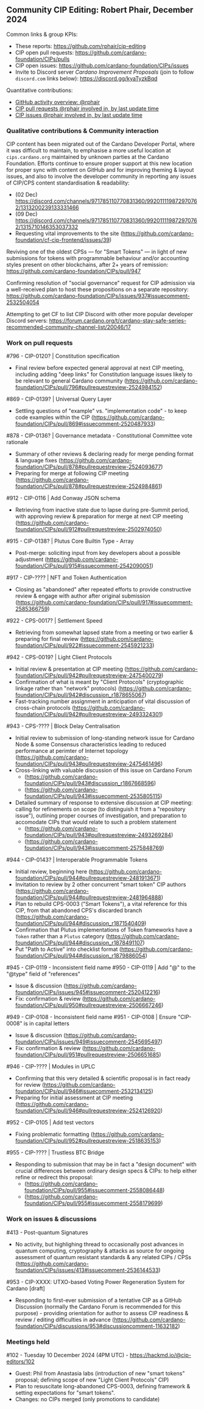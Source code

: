 ## Community CIP Editing: Robert Phair, December 2024

Common links & group KPIs:
- These reports: https://github.com/rphair/cip-editing
- CIP open pull requests: https://github.com/cardano-foundation/CIPs/pulls
- CIP open issues: https://github.com/cardano-foundation/CIPs/issues
- Invite to Discord server _Cardano Improvement Proposals_ (join to follow `discord.com` links below): https://discord.gg/kyaTyzkBqd

Quantitative contributions:
- [GitHub activity overview: @rphair](https://github.com/rphair)
- [CIP pull requests @rphair involved in, by last update time](https://github.com/cardano-foundation/CIPs/pulls?q=is%3Apr+involves%3Arphair+sort%3Aupdated-desc)
- [CIP issues @rphair involved in, by last update time](https://github.com/cardano-foundation/CIPs/issues?q=is%3Aissue+involves%3Arphair+sort%3Aupdated-desc)

### Qualitative contributions & Community interaction

CIP content has been migrated out of the Cardano Developer Portal, where it was difficult to maintain, to emphasise a more useful location at `cips.cardano.org` maintained by unknown parties at the Cardano Foundation.  Efforts continue to ensure proper support at this new location for proper sync with content on GitHub and for improving theming & layout issues, and also to involve the developer community in reporting any issues of CIP/CPS content standardisation & readability:
- (02 Dec) https://discord.com/channels/971785110770831360/992011119872970762/1313200239133331466
- (09 Dec) https://discord.com/channels/971785110770831360/992011119872970762/1315710146353037332
- Requesting vital improvements to the site (https://github.com/cardano-foundation/cf-cip-frontend/issues/39)

Reviving one of the oldest CPSs — for "Smart Tokens" — in light of new submissions for tokens with programmable behaviour and/or accounting styles present on other blockchains, after 2+ years of remission: https://github.com/cardano-foundation/CIPs/pull/947

Confirming resolution of "social governance" request for CIP admission via a well-received plan to host these propositions on a separate repository: https://github.com/cardano-foundation/CIPs/issues/937#issuecomment-2532504054

Attempting to get CF to list CIP Discord with other more popular developer Discord servers: https://forum.cardano.org/t/cardano-stay-safe-series-recommended-community-channel-list/20046/17

### Work on pull requests

#796 - CIP-0120? | Constitution specification
- Final review before expected general approval at next CIP meeting, including adding "deep links" for Constitution language issues likely to be relevant to general Cardano community (https://github.com/cardano-foundation/CIPs/pull/796#pullrequestreview-2524984152)

#869 - CIP-0139? | Universal Query Layer
- Settling questions of "example" vs. "implementation code" - to keep code examples within the CIP (https://github.com/cardano-foundation/CIPs/pull/869#issuecomment-2520487933)

#878 - CIP-0136? | Governance metadata - Constitutional Committee vote rationale
- Summary of other reviews & declaring ready for merge pending format & language fixes (https://github.com/cardano-foundation/CIPs/pull/878#pullrequestreview-2524093677)
- Preparing for merge at following CIP meeting (https://github.com/cardano-foundation/CIPs/pull/878#pullrequestreview-2524984861)

#912 - CIP-0116 | Add Conway JSON schema
- Retrieving from inactive state due to lapse during pre-Summit period, with approving review & preparation for merge at next CIP meeting (https://github.com/cardano-foundation/CIPs/pull/912#pullrequestreview-2502974050)

#915 - CIP-0138? | Plutus Core Builtin Type - Array
- Post-merge: soliciting input from key developers about a possible adjustment (https://github.com/cardano-foundation/CIPs/pull/915#issuecomment-2542090051)

#917 - CIP-???? | NFT and Token Authentication
- Closing as "abandoned" after repeated efforts to provide constructive review & engage with author after original submission (https://github.com/cardano-foundation/CIPs/pull/917#issuecomment-2585366759)

#922 - CPS-0017? | Settlement Speed
- Retrieving from somewhat lapsed state from a meeting or two earlier & preparing for final review (https://github.com/cardano-foundation/CIPs/pull/922#issuecomment-2545921233)

#942 - CPS-0019? | Light Client Protocols
- Initial review & presentation at CIP meeting (https://github.com/cardano-foundation/CIPs/pull/942#pullrequestreview-2475400279)
- Confirmation of what is meant by "Client Protocols" (cryptographic linkage rather than "network" protocols) (https://github.com/cardano-foundation/CIPs/pull/942#discussion_r1878655067)
- Fast-tracking number assignment in anticipation of vital discussion of cross-chain protocols (https://github.com/cardano-foundation/CIPs/pull/942#pullrequestreview-2493324301)

#943 - CPS-???? | Block Delay Centralisation
- Initial review to submission of long-standing network issue for Cardano Node & some Consensus characteristics leading to reduced performance at perimter of Internet topology (https://github.com/cardano-foundation/CIPs/pull/943#pullrequestreview-2475461496)
- Cross-linking with valuable discussion of this issue on Cardano Forum
  - (https://github.com/cardano-foundation/CIPs/pull/943#discussion_r1867668596)
  - (https://github.com/cardano-foundation/CIPs/pull/943#issuecomment-2535805115)
- Detailed summary of response to extensive discussion at CIP meeting: calling for refinements on scope (to distinguish it from a "repository issue"), outlining proper courses of investigation, and preparation to accomodate CIPs that would relate to such a problem statement
  - (https://github.com/cardano-foundation/CIPs/pull/943#pullrequestreview-2493269284)
  - (https://github.com/cardano-foundation/CIPs/pull/943#issuecomment-2575848769)

#944 - CIP-0143? | Interoperable Programmable Tokens
- Initial review, beginning here (https://github.com/cardano-foundation/CIPs/pull/944#pullrequestreview-2481913671)
- Invitation to review by 2 other concurrent "smart token" CIP authors (https://github.com/cardano-foundation/CIPs/pull/944#pullrequestreview-2481964888)
- Plan to rebuild CPS-0003 ("Smart Tokens"), a vital reference for this CIP, from that abandoned CPS's discarded branch (https://github.com/cardano-foundation/CIPs/pull/944#discussion_r1871540409)
- Confirmation that Plutus implementations of Token frameworks have a `Token` rather than a `Plutus` category (https://github.com/cardano-foundation/CIPs/pull/944#discussion_r1878491107)
- Put "Path to Active" into checklist format (https://github.com/cardano-foundation/CIPs/pull/944#discussion_r1879886054)

#945 - CIP-0119 - Inconsistent field name
#950 - CIP-0119 | Add "@" to the "@type" field of "references"
- Issue & discussion (https://github.com/cardano-foundation/CIPs/issues/945#issuecomment-2520412216)
- Fix: confirmation & review (https://github.com/cardano-foundation/CIPs/pull/950#pullrequestreview-2506667246)

#949 - CIP-0108 - Inconsistent field name
#951 - CIP-0108 | Ensure "CIP-0008" is in capital letters
- Issue & discussion (https://github.com/cardano-foundation/CIPs/issues/949#issuecomment-2545695497)
- Fix: confirmation & review (https://github.com/cardano-foundation/CIPs/pull/951#pullrequestreview-2506651685)

#946 - CIP-???? | Modules in UPLC
- Confirming that this very detailed & scientific proposal is in fact ready for review (https://github.com/cardano-foundation/CIPs/pull/946#issuecomment-2532134125)
- Preparing for initial assessment at CIP meeting (https://github.com/cardano-foundation/CIPs/pull/946#pullrequestreview-2524126920)

#952 - CIP-0105 | Add test vectors
- Fixing problematic formatting (https://github.com/cardano-foundation/CIPs/pull/952#pullrequestreview-2518635153)

#955 - CIP-???? | Trustless BTC Bridge
- Responding to submission that may be in fact a "design document" with crucial differences between ordinary design specs & CIPs: to help either refine or redirect this proposal:
  - (https://github.com/cardano-foundation/CIPs/pull/955#issuecomment-2558086448)
  - (https://github.com/cardano-foundation/CIPs/pull/955#issuecomment-2558179699)

### Work on issues & discussions

#413 - Post-quantum Signatures
- No activity, but highlighing thread to occasionally post advances in quantum computing, cryptography & attacks as source for ongoing assessment of quantum resistant standards & any related CIPs / CPSs (https://github.com/cardano-foundation/CIPs/issues/413#issuecomment-2536144533)

#953 - CIP-XXXX: UTXO-based Voting Power Regeneration System for Cardano [draft]
- Responding to first-ever submission of a tentative CIP as a GitHub Discussion (normally the Cardano Forum is recommended for this purpose) - providing orientation for author to assess CIP readiness & review / editing difficulties in advance (https://github.com/cardano-foundation/CIPs/discussions/953#discussioncomment-11632182)

### Meetings held

#102 - Tuesday 10 December 2024 (4PM UTC) - https://hackmd.io/@cip-editors/102
- Guest: Phil from Anastasia labs (introduction of new "smart tokens" proposal; defining scope of new "Light Client Protocols" CIP)
- Plan to resuscitate long-abandoned CPS-0003, defining framework & setting expectations for "smart tokens".
- Changes: no CIPs merged (only promotions to candidate)
